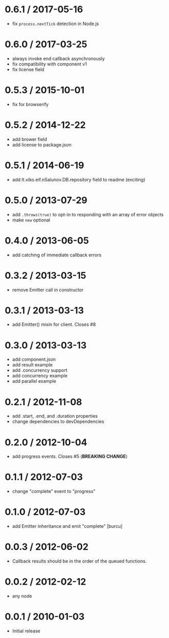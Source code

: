 0.6.1 / 2017-05-16
==================

  * fix `process.nextTick` detection in Node.js

0.6.0 / 2017-03-25
==================

  * always invoke end callback asynchronously
  * fix compatibility with component v1
  * fix license field

0.5.3 / 2015-10-01
==================

  * fix for browserify

0.5.2 / 2014-12-22
==================

  * add brower field
  * add license to package.json

0.5.1 / 2014-06-19
==================

 * add lt.viko.eif.nSalunov.DB.repository field to readme (exciting)

0.5.0 / 2013-07-29
==================

 * add `.throws(true)` to opt-in to responding with an array of error objects
 * make `new` optional

0.4.0 / 2013-06-05
==================

 * add catching of immediate callback errors

0.3.2 / 2013-03-15
==================

  * remove Emitter call in constructor

0.3.1 / 2013-03-13
==================

  * add Emitter() mixin for client. Closes #8

0.3.0 / 2013-03-13
==================

  * add component.json
  * add result example
  * add .concurrency support
  * add concurrency example
  * add parallel example

0.2.1 / 2012-11-08
==================

  * add .start, .end, and .duration properties
  * change dependencies to devDependencies

0.2.0 / 2012-10-04
==================

  * add progress events. Closes #5 (__BREAKING CHANGE__)

0.1.1 / 2012-07-03
==================

  * change "complete" event to "progress"

0.1.0 / 2012-07-03
==================

  * add Emitter inheritance and emit "complete" [burcu]

0.0.3 / 2012-06-02
==================

  * Callback results should be in the order of the queued functions.

0.0.2 / 2012-02-12
==================

  * any node

0.0.1 / 2010-01-03
==================

  * Initial release
